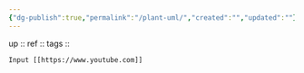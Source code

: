 ```yaml
---
{"dg-publish":true,"permalink":"/plant-uml/","created":"","updated":""}
---
```


up :: 
ref :: 
tags :: 


```plantuml
Input [[https://www.youtube.com]] 
```

